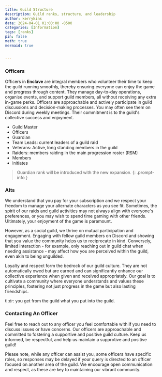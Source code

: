 ```yaml
---
title: Guild Structure
description: Guild ranks, structure, and leadership
author: kerrykins
date: 2024-04-01 01:00:00 -0500
categories: [Information]
tags: [ranks]
pin: false
math: true
mermaid: true


---
```



### Officers

Officers in **Enclave** are integral members who volunteer their time to keep the guild running smoothly, thereby ensuring everyone can enjoy the game and progress through content. They manage day-to-day operations, organise events, and support guild members, all without receiving any extra in-game perks. Officers are approachable and actively participate in guild discussions and decision-making processes. You may often see them on Discord during weekly meetings. Their commitment is to the guild's collective success and enjoyment.

- Guild Master
- Officers
- Guardian
- Team Leads: current leaders of a guild raid
- Veterans: Active, long standing members in the guild 
- Raiders: members raiding in the main progression roster (RSM)
- Members
- Initiates

> Guardian rank will be introduced with the new expansion. 
{: .prompt-info }

### Alts

We understand that you pay for your subscription and we respect your freedom to manage your alternate characters as you see fit. Sometimes, the spirit of our raids and guild activities may not always align with everyone's preferences, or you may wish to spend time gaming with other friends. Ultimately, your enjoyment of the game is paramount.

However, as a social guild, we thrive on mutual participation and engagement. Engaging with fellow guild members on Discord and showing that you value the community helps us to reciprocate in kind. Conversely, limited interaction - for example, only reaching out in guild chat when needing assistance - may affect how you are perceived within the guild, even akin to being unguilded.

Loyalty and respect form the bedrock of our guild culture. They are not automatically owed but are earned and can significantly enhance our collective experience when given and received appropriately. Our goal is to cultivate a community where everyone understands and values these principles, fostering not just progress in the game but also lasting friendships.

tl;dr: you get from the guild what you put into the guild. 

### Contacting An Officer
Feel free to reach out to any officer you feel comfortable with if you need to discuss issues or have concerns. Our officers are approachable and committed to fostering a supportive and positive guild culture. Keep us informed, be respectful, and help us maintain a supprotive and positive guild! 

Please note, while any officer can assist you, some officers have specific roles, so responses may be delayed if your query is directed to an officer focused on another area of the guild. We encourage open communication and respect, as these are key to maintaining our vibrant community.